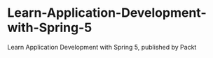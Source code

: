 # Learn-Application-Development-with-Spring-5
Learn Application Development with Spring 5, published by Packt
